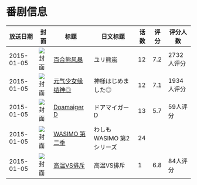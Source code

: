 # 番剧信息

|放送日期|封面|标题|日文标题|话数|评分|评分人数|
|---|---|---|---|---|---|---|
|2015-01-05|![封面](https://lain.bgm.tv/pic/cover/c/71/4a/59825_uK55k.jpg)|[百合熊风暴](https://bangumi.tv/subject/59825)|ユリ熊嵐|12|7.2|2732人评分|
|2015-01-05|![封面](https://lain.bgm.tv/pic/cover/c/0e/2c/109724_V5SZS.jpg)|[元气少女缘结神◎](https://bangumi.tv/subject/109724)|神様はじめました◎|12|7.1|1934人评分|
|2015-01-05|![封面](https://lain.bgm.tv/pic/cover/c/df/53/116050_P4uVK.jpg)|[Doamaiger D](https://bangumi.tv/subject/116050)|ドアマイガーD|13|5.7|59人评分|
|2015-01-05|![封面](https://lain.bgm.tv/pic/cover/c/18/e3/183496_732dX.jpg)|[WASIMO 第二季](https://bangumi.tv/subject/183496)|わしも WASIMO 第2シリーズ|24|||
|2015-01-05|![封面](https://lain.bgm.tv/pic/cover/c/6f/63/228460_Zd7qF.jpg)|[高温VS排斥](https://bangumi.tv/subject/228460)|高温VS排斥|1|6.8|84人评分|
